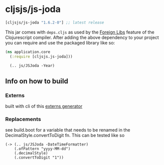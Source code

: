 # cljsjs/js-joda

[](dependency)
```clojure
[cljsjs/js-joda "1.6.2-0"] ;; latest release
```
[](/dependency)

This jar comes with `deps.cljs` as used by the [Foreign Libs][flibs] feature
of the Clojurescript compiler. After adding the above dependency to your project
you can require and use the packaged library like so:

```clojure
(ns application.core
  (:require [cljsjs.js-joda]))

  (.. js/JSJoda -Year)
```

## Info on how to build

### Externs

built with cli of this [externs generator](https://github.com/jmmk/javascript-externs-generator)

### Replacements

see build.boot for a variable that needs to be renamed in the DecimalStyle.convertToDigit fn. This can be tested
like so

```
(-> (.. js/JSJoda -DateTimeFormatter)
    (.ofPattern "yyyy-MM-dd")
    (.decimalStyle)
    (.convertToDigit "1"))
```


[flibs]: https://clojurescript.org/reference/packaging-foreign-deps

